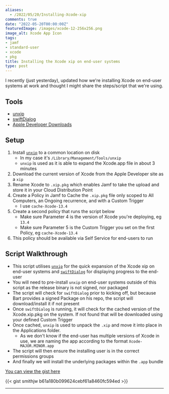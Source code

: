 ```yaml
---
aliases:
  - /2022/05/20/Installing-Xcode-xip
comments: true
date: "2022-05-20T00:00:00Z"
featuredImage: /images/xcode-12-256x256.png
image_alt: Xcode App Icon
tags:
- jamf
- standard-user
- xcode
- pkg
title: Installing the Xcode xip on end-user systems
type: post
---
```


I recently (just yesterday), updated how we're installing Xcode on end-user systems at work and thought I might share the steps/script that we're using.
<!--more-->

## Tools
- [unxip][1]
- [swiftDialog][2]
- [Apple Developer Downloads][4]

## Setup
1. Install [`unxip`][1] to a common location on disk
    - In my case it's `/Library/Management/Tools/unxip`
    - `unxip` is used as it is able to expand the Xcode.app file in about 3 minutes
2. Download the current version of Xcode from the Apple Developer site as a `xip`
3. Rename Xcode to `.xip.pkg` which enables Jamf to take the upload and store it in your Cloud Distribution Point
4. Create a Policy in Jamf to Cache the `.xip.pkg` file only scoped to All Computers, an Ongoing recurrence, and with a Custom Trigger
    - I use `cache-Xcode-13.4`
5. Create a second policy that runs the script below
    - Make sure Parameter 4 is the version of Xcode you're deploying, eg `13.4`
    - Make sure Parameter 5 is the Custom Trigger you set on the first Policy, eg `cache-Xcode-13.4`
6. This policy should be available via Self Service for end-users to run

## Script Walkthrough
- This script utilises [`unxip`][1] for the quick expansion of the Xcode xip on end-user systems and [`swiftDialog`][2] for displaying progress to the end-user
- You will need to pre-install `unxip` on end-user systems outside of this script as the release binary is not signed, nor packaged
- The script will check for `swiftDialog` prior to kicking off, but because Bart provides a signed Package on his repo, the script will download/install it if not present
- Once `swiftDialog` is running, it will check for the cached version of the Xcode.xip.pkg on the system. If not found that will be downloaded using your defined Custom Trigger
- Once cached, `unxip` is used to unpack the `.xip` and move it into place in the Applications folder.
    - As we don't know if the end-user has multiple versions of Xcode in use, we are naming the app according to the format `Xcode-MAJOR.MINOR.app`
- The script will then ensure the installing user is in the correct permissions groups
- And finally we will install the underlying packages within the `.app` bundle

[You can view the gist here][3]

{{< gist smithjw b61a180b099624cebf61a8460fc594ed >}}

---

[1]:    https://github.com/saagarjha/unxip
[2]:    https://github.com/bartreardon/swiftDialog
[3]:    https://gist.github.com/smithjw/b61a180b099624cebf61a8460fc594ed
[4]:    https://developer.apple.com/download/applications/
